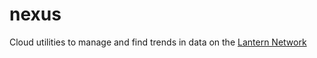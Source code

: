 # nexus

Cloud utilities to manage and find trends in data on the [Lantern Network](https://lantern.works)